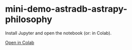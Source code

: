 # mini-demo-astradb-astrapy-philosophy

Install Jupyter and open the notebook (or: in Colab).

[Open in Colab](https://colab.research.google.com/github/datastaxdevs/mini-demo-astradb-astrapy-philosophy/blob/main/Philosophical_Quotes_AstraPy.ipynb)
